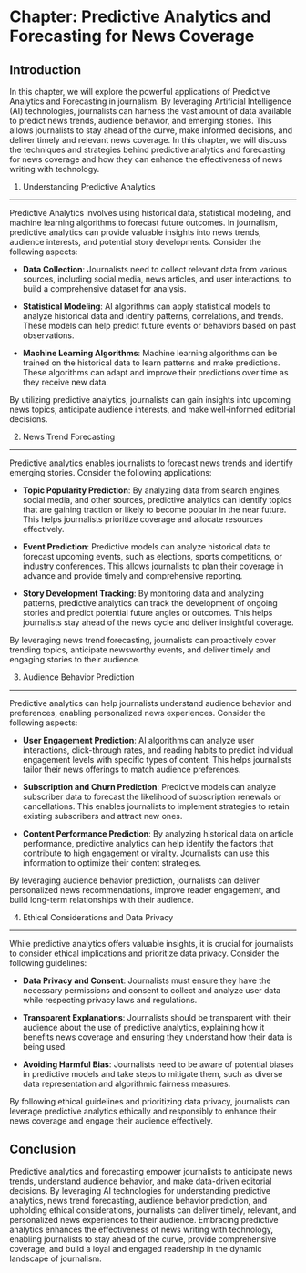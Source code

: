 Chapter: Predictive Analytics and Forecasting for News Coverage
===============================================================

Introduction
------------

In this chapter, we will explore the powerful applications of Predictive Analytics and Forecasting in journalism. By leveraging Artificial Intelligence (AI) technologies, journalists can harness the vast amount of data available to predict news trends, audience behavior, and emerging stories. This allows journalists to stay ahead of the curve, make informed decisions, and deliver timely and relevant news coverage. In this chapter, we will discuss the techniques and strategies behind predictive analytics and forecasting for news coverage and how they can enhance the effectiveness of news writing with technology.

1. Understanding Predictive Analytics
-------------------------------------

Predictive Analytics involves using historical data, statistical modeling, and machine learning algorithms to forecast future outcomes. In journalism, predictive analytics can provide valuable insights into news trends, audience interests, and potential story developments. Consider the following aspects:

* **Data Collection**: Journalists need to collect relevant data from various sources, including social media, news articles, and user interactions, to build a comprehensive dataset for analysis.

* **Statistical Modeling**: AI algorithms can apply statistical models to analyze historical data and identify patterns, correlations, and trends. These models can help predict future events or behaviors based on past observations.

* **Machine Learning Algorithms**: Machine learning algorithms can be trained on the historical data to learn patterns and make predictions. These algorithms can adapt and improve their predictions over time as they receive new data.

By utilizing predictive analytics, journalists can gain insights into upcoming news topics, anticipate audience interests, and make well-informed editorial decisions.

2. News Trend Forecasting
-------------------------

Predictive analytics enables journalists to forecast news trends and identify emerging stories. Consider the following applications:

* **Topic Popularity Prediction**: By analyzing data from search engines, social media, and other sources, predictive analytics can identify topics that are gaining traction or likely to become popular in the near future. This helps journalists prioritize coverage and allocate resources effectively.

* **Event Prediction**: Predictive models can analyze historical data to forecast upcoming events, such as elections, sports competitions, or industry conferences. This allows journalists to plan their coverage in advance and provide timely and comprehensive reporting.

* **Story Development Tracking**: By monitoring data and analyzing patterns, predictive analytics can track the development of ongoing stories and predict potential future angles or outcomes. This helps journalists stay ahead of the news cycle and deliver insightful coverage.

By leveraging news trend forecasting, journalists can proactively cover trending topics, anticipate newsworthy events, and deliver timely and engaging stories to their audience.

3. Audience Behavior Prediction
-------------------------------

Predictive analytics can help journalists understand audience behavior and preferences, enabling personalized news experiences. Consider the following aspects:

* **User Engagement Prediction**: AI algorithms can analyze user interactions, click-through rates, and reading habits to predict individual engagement levels with specific types of content. This helps journalists tailor their news offerings to match audience preferences.

* **Subscription and Churn Prediction**: Predictive models can analyze subscriber data to forecast the likelihood of subscription renewals or cancellations. This enables journalists to implement strategies to retain existing subscribers and attract new ones.

* **Content Performance Prediction**: By analyzing historical data on article performance, predictive analytics can help identify the factors that contribute to high engagement or virality. Journalists can use this information to optimize their content strategies.

By leveraging audience behavior prediction, journalists can deliver personalized news recommendations, improve reader engagement, and build long-term relationships with their audience.

4. Ethical Considerations and Data Privacy
------------------------------------------

While predictive analytics offers valuable insights, it is crucial for journalists to consider ethical implications and prioritize data privacy. Consider the following guidelines:

* **Data Privacy and Consent**: Journalists must ensure they have the necessary permissions and consent to collect and analyze user data while respecting privacy laws and regulations.

* **Transparent Explanations**: Journalists should be transparent with their audience about the use of predictive analytics, explaining how it benefits news coverage and ensuring they understand how their data is being used.

* **Avoiding Harmful Bias**: Journalists need to be aware of potential biases in predictive models and take steps to mitigate them, such as diverse data representation and algorithmic fairness measures.

By following ethical guidelines and prioritizing data privacy, journalists can leverage predictive analytics ethically and responsibly to enhance their news coverage and engage their audience effectively.

Conclusion
----------

Predictive analytics and forecasting empower journalists to anticipate news trends, understand audience behavior, and make data-driven editorial decisions. By leveraging AI technologies for understanding predictive analytics, news trend forecasting, audience behavior prediction, and upholding ethical considerations, journalists can deliver timely, relevant, and personalized news experiences to their audience. Embracing predictive analytics enhances the effectiveness of news writing with technology, enabling journalists to stay ahead of the curve, provide comprehensive coverage, and build a loyal and engaged readership in the dynamic landscape of journalism.
